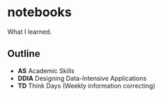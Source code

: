 notebooks
===========

What I learned.

## Outline

- **AS** Academic Skills
- **DDIA** Designing Data-Intensive Applications
- **TD** Think Days (Weekly information correcting)


